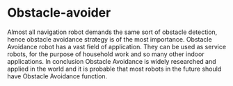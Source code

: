 # Obstacle-avoider
Almost all navigation robot demands the same sort of obstacle detection, hence obstacle avoidance strategy is of the most importance. Obstacle Avoidance robot has a vast field of application. They can be used as service robots, for the purpose of household work and so many other indoor applications. In conclusion Obstacle Avoidance is widely researched and applied in the world and it is probable that most robots in the future should have Obstacle Avoidance function.
